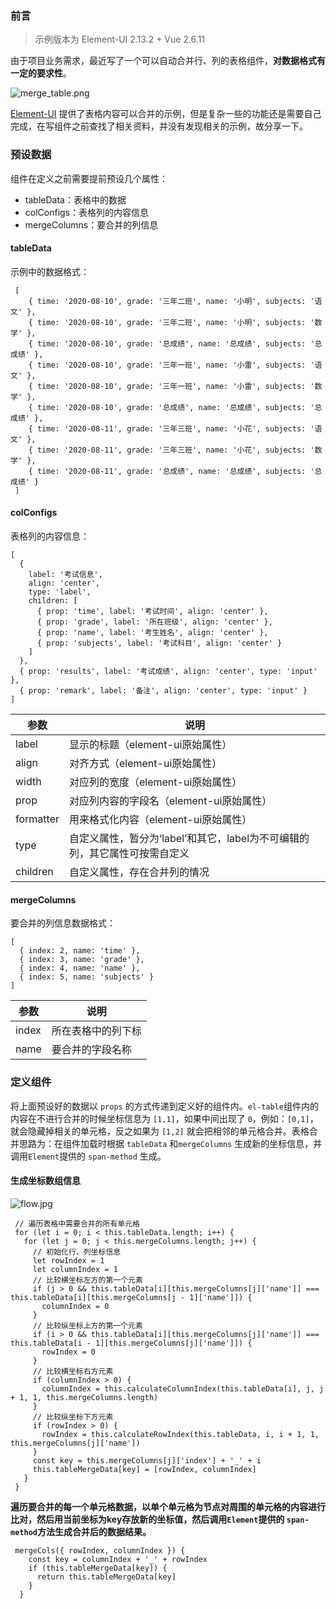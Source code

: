 ### 前言

> 示例版本为 Element-UI 2.13.2 + Vue 2.6.11

由于项目业务需求，最近写了一个可以自动合并行、列的表格组件，**对数据格式有一定的要求性**。

![merge_table.png](http://ww1.sinaimg.cn/large/005yqb1Zly1ghmnxjbqeyj312r0eodft.jpg)

[Element-UI](
https://codepen.io/pen/?&editable=true=https%3A%2F%2Felement.eleme.cn%2F) 提供了表格内容可以合并的示例，但是复杂一些的功能还是需要自己完成，在写组件之前查找了相关资料，并没有发现相关的示例，故分享一下。

### 预设数据

组件在定义之前需要提前预设几个属性：

* tableData：表格中的数据
* colConfigs：表格列的内容信息
* mergeColumns：要合并的列信息

#### tableData
示例中的数据格式：

```
 [  
    { time: '2020-08-10', grade: '三年二班', name: '小明', subjects: '语文' },
    { time: '2020-08-10', grade: '三年二班', name: '小明', subjects: '数学' }, 
    { time: '2020-08-10', grade: '总成绩', name: '总成绩', subjects: '总成绩' },
    { time: '2020-08-10', grade: '三年一班', name: '小雷', subjects: '语文' },
    { time: '2020-08-10', grade: '三年一班', name: '小雷', subjects: '数学' },
    { time: '2020-08-10', grade: '总成绩', name: '总成绩', subjects: '总成绩' }, 
    { time: '2020-08-11', grade: '三年三班', name: '小花', subjects: '语文' }, 
    { time: '2020-08-11', grade: '三年三班', name: '小花', subjects: '数学' }, 
    { time: '2020-08-11', grade: '总成绩', name: '总成绩', subjects: '总成绩' }
 ]
```
#### colConfigs

表格列的内容信息：

```
[
  {
    label: '考试信息',
    align: 'center',
    type: 'label',
    children: [
      { prop: 'time', label: '考试时间', align: 'center' },
      { prop: 'grade', label: '所在班级', align: 'center' },
      { prop: 'name', label: '考生姓名', align: 'center' },
      { prop: 'subjects', label: '考试科目', align: 'center' }
    ]
  },
  { prop: 'results', label: '考试成绩', align: 'center', type: 'input' },
  { prop: 'remark', label: '备注', align: 'center', type: 'input' }
]
```

| 参数 | 说明 |
| --- | --- |
| label |  显示的标题（element-ui原始属性） |
| align | 对齐方式（element-ui原始属性） |
| width | 对应列的宽度（element-ui原始属性） |
| prop | 对应列内容的字段名（element-ui原始属性） |
| formatter | 用来格式化内容（element-ui原始属性） |
| type | 自定义属性，暂分为‘label’和其它，label为不可编辑的列，其它属性可按需自定义|
| children | 自定义属性，存在合并列的情况 |

#### mergeColumns


要合并的列信息数据格式：

```
[
  { index: 2, name: 'time' },
  { index: 3, name: 'grade' },
  { index: 4, name: 'name' },
  { index: 5, name: 'subjects' }
]
```

| 参数 | 说明 |
| --- | --- |
| index |  所在表格中的列下标 |
| name |  要合并的字段名称 |


### 定义组件

将上面预设好的数据以 `props` 的方式传递到定义好的组件内。`el-table`组件内的内容在不进行合并的时候坐标信息为 `[1,1]`，如果中间出现了 `0`，例如：`[0,1]`， 就会隐藏掉相关的单元格，反之如果为 `[1,2]` 就会把相邻的单元格合并。表格合并思路为：在组件加载时根据 `tableData`  和`mergeColumns` 生成新的坐标信息，并调用`Element`提供的 `span-method` 生成。

#### 生成坐标数组信息

![flow.jpg](http://ww1.sinaimg.cn/large/005yqb1Zly1ghmtx7cjvrj31870y4tba.jpg)

 ```
  // 遍历表格中需要合并的所有单元格
  for (let i = 0; i < this.tableData.length; i++) {
    for (let j = 0; j < this.mergeColumns.length; j++) {
      // 初始化行、列坐标信息
      let rowIndex = 1
      let columnIndex = 1
      // 比较横坐标左方的第一个元素
      if (j > 0 && this.tableData[i][this.mergeColumns[j]['name']] === this.tableData[i][this.mergeColumns[j - 1]['name']]) {
        columnIndex = 0
      }
      // 比较纵坐标上方的第一个元素
      if (i > 0 && this.tableData[i][this.mergeColumns[j]['name']] === this.tableData[i - 1][this.mergeColumns[j]['name']]) {
        rowIndex = 0
      }
      // 比较横坐标右方元素
      if (columnIndex > 0) {
        columnIndex = this.calculateColumnIndex(this.tableData[i], j, j + 1, 1, this.mergeColumns.length)
      }
      // 比较纵坐标下方元素
      if (rowIndex > 0) {
        rowIndex = this.calculateRowIndex(this.tableData, i, i + 1, 1, this.mergeColumns[j]['name'])
      }
      const key = this.mergeColumns[j]['index'] + '_' + i
      this.tableMergeData[key] = [rowIndex, columnIndex]
    }
  }
 ```

**遍历要合并的每一个单元格数据，以单个单元格为节点对周围的单元格的内容进行比对，然后用当前坐标为key存放新的坐标值，然后调用`Element`提供的 `span-method`方法生成合并后的数据结果。**

```
 mergeCols({ rowIndex, columnIndex }) {
    const key = columnIndex + '_' + rowIndex
    if (this.tableMergeData[key]) {
      return this.tableMergeData[key]
    }
  }
```
